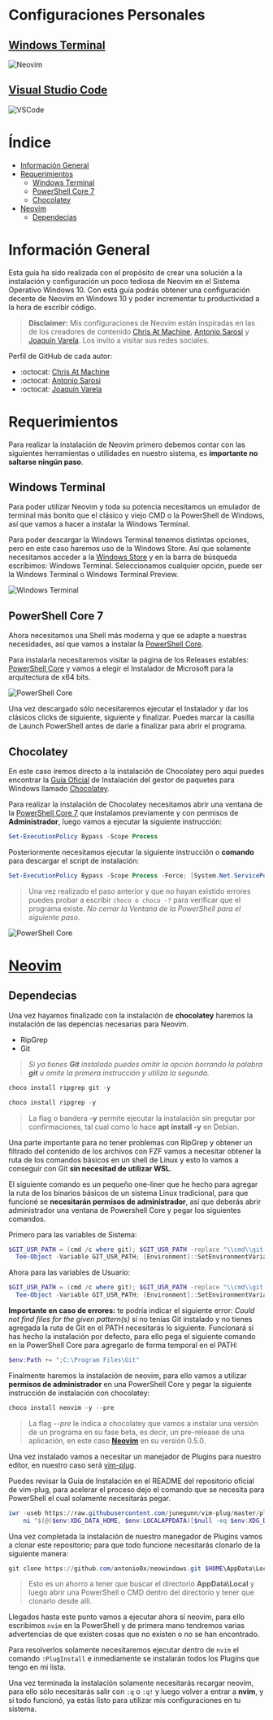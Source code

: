 # Configuraciones Personales

## [Windows Terminal](https://www.microsoft.com/en-us/p/windows-terminal/9n0dx20hk701?activetab=pivot:overviewtab)
![Neovim](screenshots/neovim-pwsh.png)

## [Visual Studio Code](https://code.visualstudio.com/download)
![VSCode](screenshots/vscode-nvim.png)


# Índice

- [Información General](#información-general)
- [Requerimientos](#requerimientos)
  - [Windows Terminal](#windows-terminal-1)
  - [PowerShell Core 7](#powershell-core-7)
  - [Chocolatey](#chocolatey)
- [Neovim](#neovim)
  - [Dependecias](#dependecias)

# Información General

Esta guía ha sido realizada con el propósito de crear una solución a la instalación y configuración un poco tediosa de Neovim en el Sistema Operativo Windows 10.
Con está guía podrás obtener una configuración decente de Neovim en Windows 10 y poder incrementar tu productividad a la hora de escribir código.

> **Disclaimer:** Mis configuraciones de Neovim están inspiradas en las de los creadores de contenido [Chris At Machine](https://youtube.com/ChrisAtMachine), [Antonio Sarosi](https://youtube.com/AntonioSarosi) y [Joaquín Varela](https://www.youtube.com/channel/UCw1Ipy5_P1OL0zUJMfYC7-A). Los invito a visitar sus redes sociales.

Perfil de GitHub de cada autor:
- :octocat: [Chris At Machine](https://github.com/ChristianChiarulli)
- :octocat: [Antonio Sarosi](https://github.com/antoniosarosi)
- :octocat: [Joaquín Varela](https://github.com/JoakoV3)



# Requerimientos
Para realizar la instalación de Neovim primero debemos contar con las siguientes herramientas o utilidades en nuestro sistema, es **importante no saltarse ningún paso**.

## Windows Terminal

Para poder utilizar Neovim y toda su potencia necesitamos un emulador de terminal más bonito que el clásico y viejo CMD o la PowerShell de Windows, así que vamos a hacer a instalar la Windows Terminal.

Para poder descargar la Windows Terminal tenemos distintas opciones, pero en este caso haremos uso de la Windows Store.
Así que solamente necesitamos acceder a la [Windows Store](https://www.microsoft.com/en-us/store/apps/windows) y en la barra de búsqueda escribimos: Windows Terminal. Seleccionamos cualquier opción, puede ser la Windows Terminal o Windows Terminal Preview.

![Windows Terminal](screenshots/windows-terminal.png)


## PowerShell Core 7

Ahora necesitamos una Shell más moderna y que se adapte a nuestras necesidades, así que vamos a instalar la [PowerShell Core](https://github.com/PowerShell/PowerShell).

Para instalarla necesitaremos visitar la página de los Releases estables: [PowerShell Core](https://github.com/PowerShell/PowerShell/releases/tag/v7.1.3) y vamos a elegir el Instalador de Microsoft para la arquitectura de x64 bits.


![PowerShell Core](screenshots/powershell-core.png)

Una vez descargado sólo necesitaremos ejecutar el Instalador y dar los clásicos clicks de siguiente, siguiente y finalizar. Puedes marcar la casilla de Launch PowerShell antes de darle a finalizar para abrir el programa.


## Chocolatey

En este caso íremos directo a la instalación de Chocolatey pero aquí puedes encontrar la [Guía Oficial](https://chocolatey.org/install) de Instalación del gestor de paquetes para Windows llamado [Chocolatey](https://chocolatey.org/).

Para realizar la instalación de Chocolatey necesitamos abrir una ventana de la [PowerShell Core 7](https://es.wikipedia.org/wiki/PowerShell) que instalamos previamente y con permisos de **Administrador**, luego vamos a ejecutar la siguiente instrucción:

```powershell
Set-ExecutionPolicy Bypass -Scope Process
```

Posteriormente necesitamos ejecutar la siguiente instrucción o **comando** para descargar el script de instalación:

```powershell
Set-ExecutionPolicy Bypass -Scope Process -Force; [System.Net.ServicePointManager]::SecurityProtocol = [System.Net.ServicePointManager]::SecurityProtocol -bor 3072; iex ((New-Object System.Net.WebClient).DownloadString('https://chocolatey.org/install.ps1'))
```

> Una vez realizado el paso anterior y que no hayan existido errores  puedes probar a escribir ```choco o choco -?``` para verificar que el programa existe. *No cerrar la Ventana de la PowerShell para el siguiente paso*.

![PowerShell Core](screenshots/choco-confirmation.png)

# [Neovim](https://neovim.io)

## Dependecias

Una vez hayamos finalizado con la instalación de **chocolatey** haremos la instalación de las depencias necesarias para Neovim. 

- RipGrep
- Git 

> *Si ya tienes **Git** instalado puedes omitir la opción borrando la palabra **git** u omite la primera instrucción y utiliza la segunda.*


```powershell
choco install ripgrep git -y
```

```powershell
choco install ripgrep -y
```

> La flag o bandera **-y** permite ejecutar la instalación sin pregutar por confirmaciones, tal cual como lo hace **apt install -y** en Debian.


Una parte importante para no tener problemas con RipGrep y obtener un filtrado del contenido de los archivos con FZF vamos a necesitar obtener la ruta de los comandos básicos en un shell de Linux y esto lo vamos a conseguir con Git **sin necesitad de utilizar WSL**.

El siguiente comando es un pequeño one-liner que he hecho para agregar la ruta de los binarios básicos de un sistema Linux tradicional, para que funcioné se **necesitarán permisos de administrador**, así que deberás abrir administrador una ventana de Powershell Core y pegar los siguientes comandos.


Primero para las variables de Sistema:

```powershell
$GIT_USR_PATH = (cmd /c where git); $GIT_USR_PATH -replace "\\cmd\\git.exe", "\usr\bin" | `
  Tee-Object -Variable GIT_USR_PATH; [Environment]::SetEnvironmentVariable("Path", $env:Path + ";$GIT_USR_PATH", "Machine")
```

Ahora para las variables de Usuario:
```powershell
$GIT_USR_PATH = (cmd /c where git); $GIT_USR_PATH -replace "\\cmd\\git.exe", "\usr\bin" | `
  Tee-Object -Variable GIT_USR_PATH; [Environment]::SetEnvironmentVariable("Path", $env:Path + ";$GIT_USR_PATH", "User")
```

**Importante en caso de errores:** te podría indicar el siguiente error: *Could not find files for the given pattern(s)* si no tenías Git instalado y no tienes agregada la ruta de Git en el PATH necesitarás lo siguiente. Funcionará si has hecho la instalación por defecto, para ello pega el siguiente comando en la PowerShell Core para agregarlo de forma temporal en el PATH: 

```powershell
$env:Path += ";C:\Program Files\Git"
```

Finalmente haremos la instalación de neovim, para ello vamos a utilizar **permisos de administrador** en una PowerShell Core y pegar la siguiente instrucción de instalación con chocolatey:

```powershell
choco install neovim -y --pre
```

> La flag *--pre* le índica a chocolatey que vamos a instalar una versión de un programa en su fase beta, es decir, un pre-release de una aplicación, en este caso [**Neovim**](https://neovim.io) en su versión 0.5.0.

Una vez instalado vamos a necesitar un manejador de Plugins para nuestro editor, en nuestro caso será [vim-plug](https://github.com/junegunn/vim-plug).

Puedes revisar la Guía de Instalación en el README del repositorio oficial de vim-plug, para acelerar el proceso dejo el comando que se necesita para PowerShell el cual solamente necesitarás pegar.

```powershell
iwr -useb https://raw.githubusercontent.com/junegunn/vim-plug/master/plug.vim |`
    ni "$(@($env:XDG_DATA_HOME, $env:LOCALAPPDATA)[$null -eq $env:XDG_DATA_HOME])/nvim-data/site/autoload/plug.vim" -Force
```

Una vez completada la instalación de nuestro manegador de Plugins vamos a clonar este repositorio; para que todo funcione necesitarás clonarlo de la siguiente manera:

```powershell
git clone https://github.com/antonio0x/neowindows.git $HOME\AppData\Local\nvim
```

> Esto es un ahorro a tener que buscar el directorio **AppData\\Local** y luego abrir una PowerShell o CMD dentro del directorio y tener que clonarlo desde allí.

Llegados hasta este punto vamos a ejecutar ahora sí neovim, para ello escribimos ```nvim``` en la PowerShell y de primera mano tendremos varias advertencias de que existen cosas que no existen o no se han encontrado.

Para resolverlos solamente necesitaremos ejecutar dentro de ```nvim``` el comando ```:PlugInstall``` e inmediamente se instalarán todos los Plugins que tengo en mi lista. 

Una vez terminada la instalación solamente necesitarás recargar neovim, para ello sólo necesitarás salir con ```:q``` o ```:q!``` y luego volver a entrar a **nvim**, y si todo funcionó, ya estás listo para utilizar mis configuraciones en tu sistema.